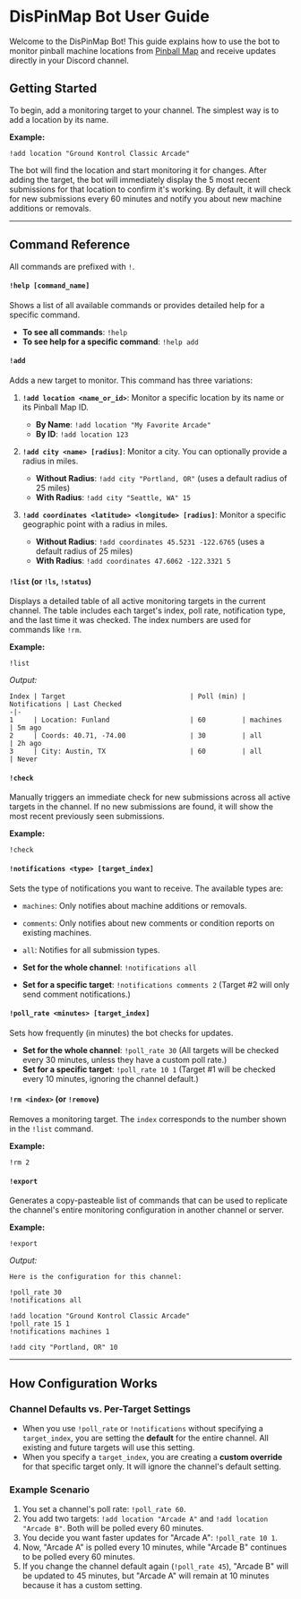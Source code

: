 # DisPinMap Bot User Guide

Welcome to the DisPinMap Bot! This guide explains how to use the bot to monitor pinball machine locations from [Pinball Map](https://pinballmap.com) and receive updates directly in your Discord channel.

## Getting Started

To begin, add a monitoring target to your channel. The simplest way is to add a location by its name.

**Example:**
```
!add location "Ground Kontrol Classic Arcade"
```

The bot will find the location and start monitoring it for changes. After adding the target, the bot will immediately display the 5 most recent submissions for that location to confirm it's working. By default, it will check for new submissions every 60 minutes and notify you about new machine additions or removals.

---

## Command Reference

All commands are prefixed with `!`.

#### `!help [command_name]`
Shows a list of all available commands or provides detailed help for a specific command.

*   **To see all commands**: `!help`
*   **To see help for a specific command**: `!help add`

#### `!add`
Adds a new target to monitor. This command has three variations:

1.  **`!add location <name_or_id>`**: Monitor a specific location by its name or its Pinball Map ID.
    *   **By Name**: `!add location "My Favorite Arcade"`
    *   **By ID**: `!add location 123`

2.  **`!add city <name> [radius]`**: Monitor a city. You can optionally provide a radius in miles.
    *   **Without Radius**: `!add city "Portland, OR"` (uses a default radius of 25 miles)
    *   **With Radius**: `!add city "Seattle, WA" 15`

3.  **`!add coordinates <latitude> <longitude> [radius]`**: Monitor a specific geographic point with a radius in miles.
    *   **Without Radius**: `!add coordinates 45.5231 -122.6765` (uses a default radius of 25 miles)
    *   **With Radius**: `!add coordinates 47.6062 -122.3321 5`

#### `!list` (or `!ls`, `!status`)
Displays a detailed table of all active monitoring targets in the current channel. The table includes each target's index, poll rate, notification type, and the last time it was checked. The index numbers are used for commands like `!rm`.

**Example:**
```
!list
```
*Output:*
```
Index | Target                               | Poll (min) | Notifications | Last Checked
-|-
1     | Location: Funland                    | 60         | machines      | 5m ago
2     | Coords: 40.71, -74.00                | 30         | all           | 2h ago
3     | City: Austin, TX                     | 60         | all           | Never
```

#### `!check`
Manually triggers an immediate check for new submissions across all active targets in the channel. If no new submissions are found, it will show the most recent previously seen submissions.

**Example:**
```
!check
```

#### `!notifications <type> [target_index]`
Sets the type of notifications you want to receive. The available types are:
*   `machines`: Only notifies about machine additions or removals.
*   `comments`: Only notifies about new comments or condition reports on existing machines.
*   `all`: Notifies for all submission types.

*   **Set for the whole channel**: `!notifications all`
*   **Set for a specific target**: `!notifications comments 2` (Target #2 will only send comment notifications.)

#### `!poll_rate <minutes> [target_index]`
Sets how frequently (in minutes) the bot checks for updates.

*   **Set for the whole channel**: `!poll_rate 30` (All targets will be checked every 30 minutes, unless they have a custom poll rate.)
*   **Set for a specific target**: `!poll_rate 10 1` (Target #1 will be checked every 10 minutes, ignoring the channel default.)

#### `!rm <index>` (or `!remove`)
Removes a monitoring target. The `index` corresponds to the number shown in the `!list` command.

**Example:**
```
!rm 2
```

#### `!export`
Generates a copy-pasteable list of commands that can be used to replicate the channel's entire monitoring configuration in another channel or server.

**Example:**
```
!export
```
*Output:*
```
Here is the configuration for this channel:

!poll_rate 30
!notifications all

!add location "Ground Kontrol Classic Arcade"
!poll_rate 15 1
!notifications machines 1

!add city "Portland, OR" 10
```

---

## How Configuration Works

### Channel Defaults vs. Per-Target Settings

*   When you use `!poll_rate` or `!notifications` without specifying a `target_index`, you are setting the **default** for the entire channel. All existing and future targets will use this setting.
*   When you specify a `target_index`, you are creating a **custom override** for that specific target only. It will ignore the channel's default setting.

### Example Scenario

1.  You set a channel's poll rate: `!poll_rate 60`.
2.  You add two targets: `!add location "Arcade A"` and `!add location "Arcade B"`. Both will be polled every 60 minutes.
3.  You decide you want faster updates for "Arcade A": `!poll_rate 10 1`.
4.  Now, "Arcade A" is polled every 10 minutes, while "Arcade B" continues to be polled every 60 minutes.
5.  If you change the channel default again (`!poll_rate 45`), "Arcade B" will be updated to 45 minutes, but "Arcade A" will remain at 10 minutes because it has a custom setting.
